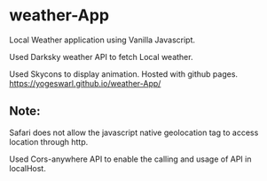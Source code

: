 # weather-App
Local Weather application using Vanilla Javascript.

Used Darksky weather API to fetch Local weather.

Used Skycons to display animation.
Hosted with github pages. https://yogeswarl.github.io/weather-App/
## Note:

Safari does not allow the javascript native geolocation tag to access location through http.

Used Cors-anywhere API to enable the calling and usage of API in localHost.

